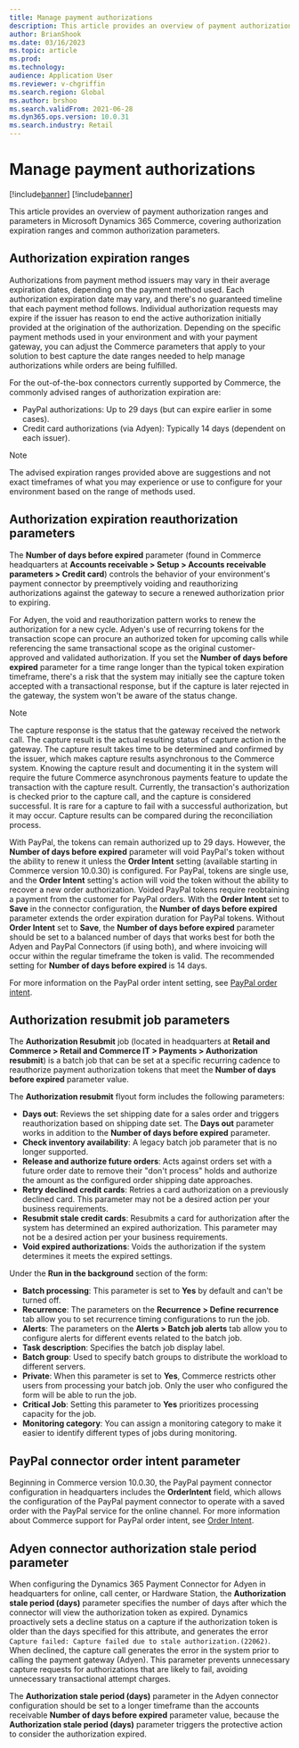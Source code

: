 ```yaml
---
title: Manage payment authorizations
description: This article provides an overview of payment authorization ranges and parameters in Microsoft Dynamics 365 Commerce, covering authorization expiration ranges and common authorization parameters.
author: BrianShook
ms.date: 03/16/2023
ms.topic: article
ms.prod: 
ms.technology: 
audience: Application User
ms.reviewer: v-chgriffin
ms.search.region: Global
ms.author: brshoo
ms.search.validFrom: 2021-06-28
ms.dyn365.ops.version: 10.0.31
ms.search.industry: Retail
---
```

# Manage payment authorizations

[!include[banner](../includes/banner.md)]
[!include[banner](../includes/preview-banner.md)]

This article provides an overview of payment authorization ranges and parameters in Microsoft Dynamics 365 Commerce, covering authorization expiration ranges and common authorization parameters.

## Authorization expiration ranges

Authorizations from payment method issuers may vary in their average expiration dates, depending on the payment method used. Each authorization expiration date may vary, and there's no guaranteed timeline that each payment method follows. Individual authorization requests may expire if the issuer has reason to end the active authorization initially provided at the origination of the authorization. Depending on the specific payment methods used in your environment and with your payment gateway, you can adjust the Commerce parameters that apply to your solution to best capture the date ranges needed to help manage authorizations while orders are being fulfilled.

For the out-of-the-box connectors currently supported by Commerce, the commonly advised ranges of authorization expiration are:

- PayPal authorizations: Up to 29 days (but can expire earlier in some cases).
- Credit card authorizations (via Adyen): Typically 14 days (dependent on each issuer).
  
> [!NOTE]
> The advised expiration ranges provided above are suggestions and not exact timeframes of what you may experience or use to configure for your environment based on the range of methods used.

## Authorization expiration reauthorization parameters

The **Number of days before expired** parameter (found in Commerce headquarters at **Accounts receivable \> Setup \> Accounts receivable parameters \> Credit card**) controls the behavior of your environment's payment connector by preemptively voiding and reauthorizing authorizations against the gateway to secure a renewed authorization prior to expiring. 

For Adyen, the void and reauthorization pattern works to renew the authorization for a new cycle. Adyen's use of recurring tokens for the transaction scope can procure an authorized token for upcoming calls while referencing the same transactional scope as the original customer-approved and validated authorization. If you set the **Number of days before expired** parameter for a time range longer than the typical token expiration timeframe, there's a risk that the system may initially see the capture token accepted with a transactional response, but if the capture is later rejected in the gateway, the system won't be aware of the status change. 

> [!NOTE]
> The capture response is the status that the gateway received the network call. The capture result is the actual resulting status of capture action in the gateway. The capture result takes time to be determined and confirmed by the issuer, which makes capture results asynchronous to the Commerce system. Knowing the capture result and documenting it in the system will require the future Commerce asynchronous payments feature to update the transaction with the capture result. Currently, the transaction's authorization is checked prior to the capture call, and the capture is considered successful. It is rare for a capture to fail with a successful authorization, but it may occur. Capture results can be compared during the reconciliation process.

With PayPal, the tokens can remain authorized up to 29 days. However, the **Number of days before expired** parameter will void PayPal's token without the ability to renew it unless the **Order Intent** setting (available starting in Commerce version 10.0.30) is configured. For PayPal, tokens are single use, and the **Order Intent** setting's action will void the token without the ability to recover a new order authorization. Voided PayPal tokens require reobtaining a payment from the customer for PayPal orders.  With the **Order Intent** set to **Save** in the connector configuration, the **Number of days before expired** parameter extends the order expiration duration for PayPal tokens. Without **Order Intent** set to **Save**, the **Number of days before expired** parameter should be set to a balanced number of days that works best for both the Adyen and PayPal Connectors (if using both), and where invoicing will occur within the regular timeframe the token is valid. The recommended setting for **Number of days before expired** is 14 days. 

For more information on the PayPal order intent setting, see [PayPal order intent](#paypal-connector-order-intent-parameter).

## Authorization resubmit job parameters

The **Authorization Resubmit** job (located in headquarters at **Retail and Commerce \> Retail and Commerce IT \> Payments \> Authorization resubmit**) is a batch job that can be set at a specific recurring cadence to reauthorize payment authorization tokens that meet the **Number of days before expired** parameter value.

The **Authorization resubmit** flyout form includes the following parameters:

- **Days out**: Reviews the set shipping date for a sales order and triggers reauthorization based on shipping date set. The **Days out** parameter works in addition to the **Number of days before expired** parameter.
- **Check inventory availability**: A legacy batch job parameter that is no longer supported.  
- **Release and authorize future orders**: Acts against orders set with a future order date to remove their "don't process" holds and authorize the amount as the configured order shipping date approaches.
- **Retry declined credit cards**: Retries a card authorization on a previously declined card. This parameter may not be a desired action per your business requirements.
- **Resubmit stale credit cards**: Resubmits a card for authorization after the system has determined an expired authorization. This parameter may not be a desired action per your business requirements.
- **Void expired authorizations**: Voids the authorization if the system determines it meets the expired settings.

Under the **Run in the background** section of the form:

- **Batch processing**: This parameter is set to **Yes** by default and can't be turned off.
- **Recurrence**: The parameters on the **Recurrence \> Define recurrence** tab allow you to set recurrence timing configurations to run the job.
- **Alerts**: The parameters on the **Alerts \> Batch job alerts** tab allow you to configure alerts for different events related to the batch job.
- **Task description**: Specifies the batch job display label.
- **Batch group**: Used to specify batch groups to distribute the workload to different servers.
- **Private**: When this parameter is set to **Yes**, Commerce restricts other users from processing your batch job. Only the user who configured the form will be able to run the job.
- **Critical Job**: Setting this parameter to **Yes** prioritizes processing capacity for the job.
- **Monitoring category**: You can assign a monitoring category to make it easier to identify different types of jobs during monitoring.

## PayPal connector order intent parameter

Beginning in Commerce version 10.0.30, the PayPal payment connector configuration in headquarters includes the **OrderIntent** field, which allows the configuration of the PayPal payment connector to operate with a saved order with the PayPal service for the online channel. For more information about Commerce support for PayPal order intent, see [Order Intent](../paypal.md#order-intent).
<!--Available starting in Commerce version 10.0.30, Commerce supports the PayPal use of the order context to save and reference the PayPal order in the PayPal gateway. Referencing the order, PayPal allows for extending the authorization period of the token if it has not already expired. 

**Authorize**: This configuration value is the default value. If the field is left blank, **Authorize** will become the default value. Configuring the **OrderIntent** field with the **Authorize** value correlates to the PayPal processing instruction value of **NO_INSTRUCTION**. The order will be authorized with PayPal and the authorization cannot be modified when this value is used.

**Save**: Configuring the **OrderIntent** field with the **Save** value correlates to the PayPal processing instruction value of **ORDER_SAVED_EXPLICITLY**. When this value is used, order references will be saved in the PayPal service.-->

## Adyen connector authorization stale period parameter

When configuring the Dynamics 365 Payment Connector for Adyen in headquarters for online, call center, or Hardware Station, the **Authorization stale period (days)** parameter specifies the number of days after which the connector will view the authorization token as expired. Dynamics proactively sets a decline status on a capture if the authorization token is older than the days specified for this attribute, and generates the error `Capture failed: Capture failed due to stale authorization.(22062)`. When declined, the capture call generates the error in the system prior to calling the payment gateway (Adyen). This parameter prevents unnecessary capture requests for authorizations that are likely to fail, avoiding unnecessary transactional attempt charges. 

The **Authorization stale period (days)** parameter in the Adyen connector configuration should be set to a longer timeframe than the accounts receivable **Number of days before expired** parameter value, because the **Authorization stale period (days)** parameter triggers the protective action to consider the authorization expired.
